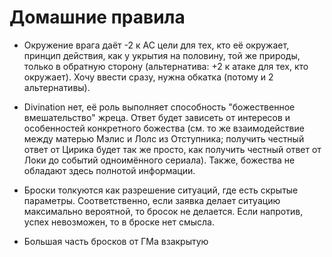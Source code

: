 # Домашние правила

* Окружение врага даёт -2 к AC цели для тех, кто её окружает, принцип действия, как у укрытия на половину, той же природы, только в обратную сторону (альтернатива: +2 к атаке для тех, кто окружает). Хочу ввести сразу, нужна обкатка (потому и 2 альтернативы).

* Divination нет, её роль выполняет способность "божественное вмешательство" жреца. Ответ будет зависеть от интересов и особенностей конкретного божества (см. то же взаимодействие между матерью Мэлис и Лолс из Отступника; получить честный ответ от Цирика будет так же просто, как получить честный ответ от Локи до событий одноимённого сериала). Также, божества не обладают здесь полнотой информации. 

* Броски толкуются как разрешение ситуаций, где есть скрытые параметры. Соответственно, если заявка делает ситуацию максимально вероятной, то бросок не делается. Если напротив, успех невозможен, то в броске нет смысла. 

* Большая часть бросков от ГМа взакрытую
